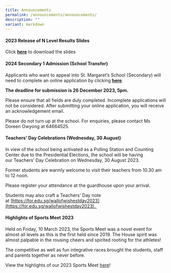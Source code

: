 ```yaml
---
title: Announcements
permalink: /announcements/announcements/
description: ""
variant: markdown
---
```

#### **2023 Release of N Level Results Slides**

Click [**here**](/files/2023_N_Level_Release_of_Results_Slides.pdf) to download the slides


#### **2024 Secondary 1 Admission (School Transfer)**

Applicants who want to appeal into St. Margaret’s School (Secondary) will need to complete an online application by clicking **[here](https://form.gov.sg/639855823d38c800131cad45)**.

**The deadline for submission is 26 December 2023, 5pm.**

Please ensure that all fields are duly completed. Incomplete applications will not be considered. After submitting your online application, you will receive an acknowledgement email. 

Please do not turn up at the school. For enquiries, please contact Ms Doreen Owyong at 64664525.


#### **Teachers' Day Celebrations (Wednesday, 30 August)**

In view of the school being activated as a Polling Station and Counting Center due to the Presidential Elections, the school will be having our Teachers’ Day Celebration on Wednesday, 30 August 2023. 


Former students are warmly welcome to visit their teachers from 10.30 am to 12 noon. 


Please register your attendance at the guardhouse upon your arrival.


Students may also craft a Teachers' Day note at [https://for.edu.sg/wallofwishestday2023](https://for.edu.sg/wallofwishestday2023). 

#### **Highlights of Sports Meet 2023** 

Held on Friday, 10 March 2023, the Sports Meet was a novel event for almost all levels as this is the first held since 2019. The House spirit was almost palpable in the rousing cheers and spirited rooting for the athletes! 

The competitive as well as fun integrative races brought the students, staff and parents together as never before. 

View the highlights of our 2023 Sports Meet [here](https://drive.google.com/file/d/13QA5KBQ2-AgZPUG6wBRosGvQzpjb9f8r/view?usp=share_link)!